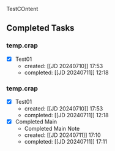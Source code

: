 TestCOntent

## Completed Tasks

### temp.crap

- [x] Test01
	- created: [[JD 20240710]] 17:53
	- completed: [[JD 20240711]] 12:18

### temp.crap

- [x] Test01
	- created: [[JD 20240710]] 17:53
	- completed: [[JD 20240711]] 12:18
- [x] Completed Main
	- Completed Main Note
	- created: [[JD 20240711]] 17:10
	- completed: [[JD 20240711]] 17:11

